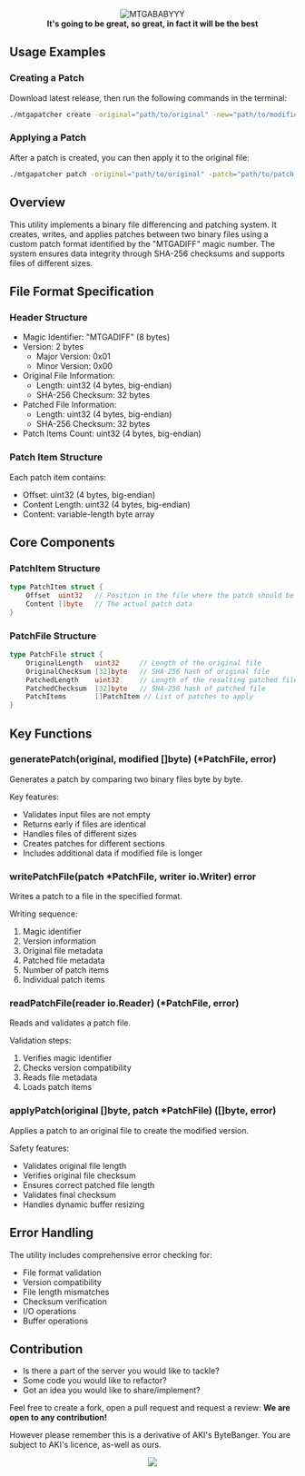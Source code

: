 <p align="center">
  <img src="https://user-images.githubusercontent.com/21200584/224684261-cfd9d151-91f5-4c31-8cfa-93cac25295e5.png" alt="MTGABABYYY">
  <br>
  <b>It's going to be great, so great, in fact it will be the best</b>
</p>


## Usage Examples

### Creating a Patch

Download latest release, then run the following commands in the terminal:

```bash
./mtgapatcher create -original="path/to/original" -new="path/to/modified" -out="path/to/patch.mtgadiff"
```
### Applying a Patch

After a patch is created, you can then apply it to the original file:

```bash
./mtgapatcher patch -original="path/to/original" -patch="path/to/patch.mtgadiff" -out="path/to/result"
```

## Overview
This utility implements a binary file differencing and patching system. It creates, writes, and applies patches between two binary files using a custom patch format identified by the "MTGADIFF" magic number. The system ensures data integrity through SHA-256 checksums and supports files of different sizes.

## File Format Specification

### Header Structure
- Magic Identifier: "MTGADIFF" (8 bytes)
- Version: 2 bytes
  - Major Version: 0x01
  - Minor Version: 0x00
- Original File Information:
  - Length: uint32 (4 bytes, big-endian)
  - SHA-256 Checksum: 32 bytes
- Patched File Information:
  - Length: uint32 (4 bytes, big-endian)
  - SHA-256 Checksum: 32 bytes
- Patch Items Count: uint32 (4 bytes, big-endian)

### Patch Item Structure
Each patch item contains:
- Offset: uint32 (4 bytes, big-endian)
- Content Length: uint32 (4 bytes, big-endian)
- Content: variable-length byte array

## Core Components

### PatchItem Structure
```go
type PatchItem struct {
    Offset  uint32   // Position in the file where the patch should be applied
    Content []byte   // The actual patch data
}
```

### PatchFile Structure
```go
type PatchFile struct {
    OriginalLength   uint32     // Length of the original file
    OriginalChecksum [32]byte   // SHA-256 hash of original file
    PatchedLength    uint32     // Length of the resulting patched file
    PatchedChecksum  [32]byte   // SHA-256 hash of patched file
    PatchItems       []PatchItem // List of patches to apply
}
```

## Key Functions

### generatePatch(original, modified []byte) (*PatchFile, error)
Generates a patch by comparing two binary files byte by byte.

Key features:
- Validates input files are not empty
- Returns early if files are identical
- Handles files of different sizes
- Creates patches for different sections
- Includes additional data if modified file is longer

### writePatchFile(patch *PatchFile, writer io.Writer) error
Writes a patch to a file in the specified format.

Writing sequence:
1. Magic identifier
2. Version information
3. Original file metadata
4. Patched file metadata
5. Number of patch items
6. Individual patch items

### readPatchFile(reader io.Reader) (*PatchFile, error)
Reads and validates a patch file.

Validation steps:
1. Verifies magic identifier
2. Checks version compatibility
3. Reads file metadata
4. Loads patch items

### applyPatch(original []byte, patch *PatchFile) ([]byte, error)
Applies a patch to an original file to create the modified version.

Safety features:
- Validates original file length
- Verifies original file checksum
- Ensures correct patched file length
- Validates final checksum
- Handles dynamic buffer resizing

## Error Handling
The utility includes comprehensive error checking for:
- File format validation
- Version compatibility
- File length mismatches
- Checksum verification
- I/O operations
- Buffer operations


## Contribution

- Is there a part of the server you would like to tackle?
- Some code you would like to refactor?
- Got an idea you would like to share/implement?

Feel free to create a fork, open a pull request and request a review: **We are open to any contribution!**

However please remember this is a derivative of AKI's ByteBanger. You are subject to AKI's licence, as-well as ours. 


<p align="center"><img src = "https://user-images.githubusercontent.com/21200584/183050357-6c92f1cd-68ca-4f74-b41d-1706915c67cf.gif"></p>

